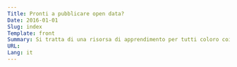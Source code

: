 ```yaml
---
Title: Pronti a pubblicare open data?
Date: 2016-01-01
Slug: index
Template: front
Summary: Si tratta di una risorsa di apprendimento per tutti coloro coinvolti nella preparazione, pubblicazione e utilizzo degli Open Government Data (OGD), principalmente destinata per supportare la pubblicazione su opendata.swiss. Attualmente in versione beta, accogliamo con piacere i vostri contributi, segnalazioni di bug e suggerimenti.
URL:
Lang: it
---
```

